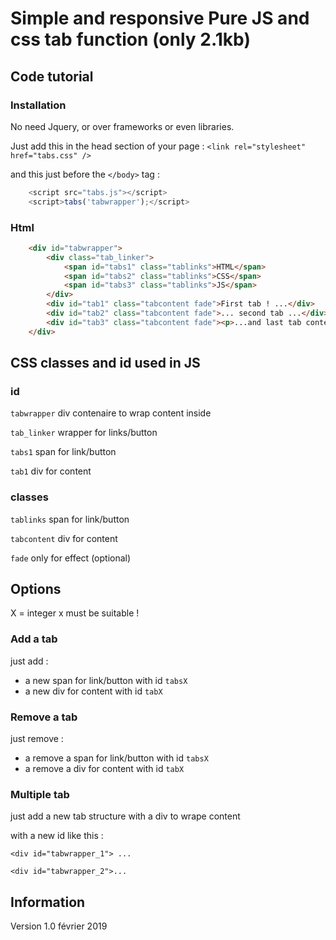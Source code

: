 # Simple and responsive Pure JS and css tab function (only 2.1kb)

## Code tutorial

### Installation

No need Jquery, or over frameworks or even libraries.

Just add this in the head section of your page : 
`<link rel="stylesheet" href="tabs.css" />`

and this just before the `</body>` tag :
```javascript
    <script src="tabs.js"></script>
    <script>tabs('tabwrapper');</script>
```

### Html

```html
    <div id="tabwrapper">
        <div class="tab_linker">
            <span id="tabs1" class="tablinks">HTML</span>
            <span id="tabs2" class="tablinks">CSS</span>
            <span id="tabs3" class="tablinks">JS</span>  
        </div>
        <div id="tab1" class="tabcontent fade">First tab ! ...</div>
        <div id="tab2" class="tabcontent fade">... second tab ...</div> 
        <div id="tab3" class="tabcontent fade"><p>...and last tab content ! </p></div>
    </div>
```

## CSS classes and id used in JS

### id

`tabwrapper` div contenaire to wrap content inside

`tab_linker` wrapper for links/button

`tabs1` span for link/button

`tab1`  div for content

### classes

`tablinks` span for link/button

`tabcontent` div for content

`fade` only for effect (optional) 


## Options

X = integer
x must be suitable !

### Add a tab

just add :

* a new span for link/button with id `tabsX`
* a new div for content with id `tabX`

### Remove a tab

just remove :

* a remove a span for link/button with id `tabsX`
* a remove a  div for content with id `tabX`

### Multiple tab

just add a new tab structure with a div to wrape content 

with a new id like this :

`<div id="tabwrapper_1"> ...`

`<div id="tabwrapper_2">...`

## Information

Version 1.0 février 2019